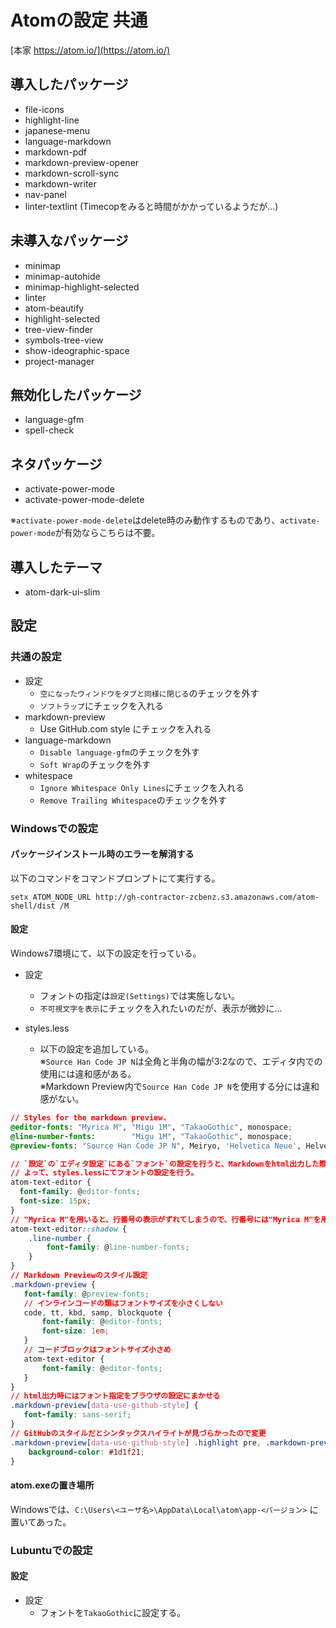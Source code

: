Atomの設定 共通
===============

[本家 https://atom.io/](https://atom.io/)

導入したパッケージ
------------------
* file-icons
* highlight-line
* japanese-menu
* language-markdown
* markdown-pdf
* markdown-preview-opener
* markdown-scroll-sync
* markdown-writer
* nav-panel
* linter-textlint  (Timecopをみると時間がかかっているようだが...)

未導入なパッケージ
------------------
* minimap
* minimap-autohide
* minimap-highlight-selected
* linter
* atom-beautify
* highlight-selected
* tree-view-finder
* symbols-tree-view
* show-ideographic-space
* project-manager

無効化したパッケージ
--------------------
* language-gfm
* spell-check

ネタパッケージ
--------------
* activate-power-mode
* activate-power-mode-delete

※`activate-power-mode-delete`はdelete時のみ動作するものであり、`activate-power-mode`が有効ならこちらは不要。

導入したテーマ
--------------
* atom-dark-ui-slim

設定
----

### 共通の設定

* 設定
  - `空になったウィンドウをタブと同様に閉じる`のチェックを外す
  - `ソフトラップ`にチェックを入れる
* markdown-preview
  - Use GitHub.com style にチェックを入れる
* language-markdown
  - `Disable language-gfm`のチェックを外す
  - `Soft Wrap`のチェックを外す
* whitespace
  - `Ignore Whitespace Only Lines`にチェックを入れる
  - `Remove Trailing Whitespace`のチェックを外す


### Windowsでの設定

#### パッケージインストール時のエラーを解消する
以下のコマンドをコマンドプロンプトにて実行する。

    setx ATOM_NODE_URL http://gh-contractor-zcbenz.s3.amazonaws.com/atom-shell/dist /M

#### 設定
Windows7環境にて、以下の設定を行っている。

* 設定
  - フォントの指定は`設定(Settings)`では実施しない。
  - `不可視文字を表示`にチェックを入れたいのだが、表示が微妙に...

* styles.less
  - 以下の設定を追加している。  
  ※`Source Han Code JP N`は全角と半角の幅が3:2なので、エディタ内での使用には違和感がある。  
  ※Markdown Preview内で`Source Han Code JP N`を使用する分には違和感がない。

~~~~css
// Styles for the markdown preview.
@editor-fonts: "Myrica M", "Migu 1M", "TakaoGothic", monospace;
@line-number-fonts:        "Migu 1M", "TakaoGothic", monospace;
@preview-fonts: "Source Han Code JP N", Meiryo, 'Helvetica Neue', Helvetica, 'Segoe UI', Arial, freesans, sans-serif;

// `設定`の`エディタ設定`にある`フォント`の設定を行うと、Markdownをhtml出力した際に`code`タグにて、その設定したフォントが個別に指定されてしまう。(非常に煩わしい)
// よって、styles.lessにてフォントの設定を行う。
atom-text-editor {
  font-family: @editor-fonts;
  font-size: 15px;
}
// "Myrica M"を用いると、行番号の表示がずれてしまうので、行番号には"Myrica M"を用いない
atom-text-editor::shadow {
    .line-number {
        font-family: @line-number-fonts;
    }
}
// Markdown Previewのスタイル設定
.markdown-preview {
   font-family: @preview-fonts;
   // インラインコードの類はフォントサイズを小さくしない
   code, tt, kbd, samp, blockquote {
       font-family: @editor-fonts;
       font-size: 1em;
   }
   // コードブロックはフォントサイズ小さめ
   atom-text-editor {
       font-family: @editor-fonts;
   }
}
// html出力時にはフォント指定をブラウザの設定にまかせる
.markdown-preview[data-use-github-style] {
   font-family: sans-serif;
}
// GitHubのスタイルだとシンタックスハイライトが見づらかったので変更
.markdown-preview[data-use-github-style] .highlight pre, .markdown-preview[data-use-github-style] pre {
    background-color: #1d1f21;
}
~~~~

#### atom.exeの置き場所
Windowsでは、`C:\Users\<ユーザ名>\AppData\Local\atom\app-<バージョン>` に置いてあった。


### Lubuntuでの設定

#### 設定

* 設定
  - フォントを`TakaoGothic`に設定する。
